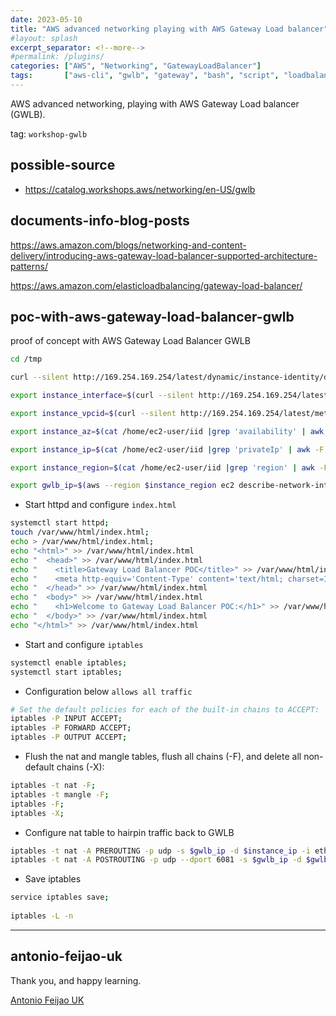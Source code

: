 ```yaml
---
date: 2023-05-10
title: "AWS advanced networking playing with AWS Gateway Load balancer"
#layout: splash
excerpt_separator: <!--more-->
#permalink: /plugins/
categories: ["AWS", "Networking", "GatewayLoadBalancer"]
tags:       ["aws-cli", "gwlb", "gateway", "bash", "script", "loadbalancer"]
---
```


AWS advanced networking, playing with AWS Gateway Load balancer (GWLB).

tag: `workshop-gwlb`

## possible-source

* https://catalog.workshops.aws/networking/en-US/gwlb

## documents-info-blog-posts

<https://aws.amazon.com/blogs/networking-and-content-delivery/introducing-aws-gateway-load-balancer-supported-architecture-patterns/>

<https://aws.amazon.com/elasticloadbalancing/gateway-load-balancer/>

## poc-with-aws-gateway-load-balancer-gwlb

proof of concept with AWS Gateway Load Balancer GWLB

```bash
cd /tmp

curl --silent http://169.254.169.254/latest/dynamic/instance-identity/document > /home/ec2-user/iid;

export instance_interface=$(curl --silent http://169.254.169.254/latest/meta-data/network/interfaces/macs/);

export instance_vpcid=$(curl --silent http://169.254.169.254/latest/meta-data/network/interfaces/macs/$instance_interface/vpc-id);

export instance_az=$(cat /home/ec2-user/iid |grep 'availability' | awk -F': ' '{print $2}' | awk -F',' '{print $1}');

export instance_ip=$(cat /home/ec2-user/iid |grep 'privateIp' | awk -F': ' '{print $2}' | awk -F',' '{print $1}' | awk -F'"' '{print$2}');

export instance_region=$(cat /home/ec2-user/iid |grep 'region' | awk -F': ' '{print $2}' | awk -F',' '{print $1}' | awk -F'"' '{print$2}');

export gwlb_ip=$(aws --region $instance_region ec2 describe-network-interfaces --filters Name=vpc-id,Values=$instance_vpcid | jq ' .NetworkInterfaces[] | select(.AvailabilityZone=='$instance_az') | select(.InterfaceType=="gateway_load_balancer") |.PrivateIpAddress' -r);
```

* Start httpd and configure `index.html`

```bash
systemctl start httpd;
touch /var/www/html/index.html;
echo > /var/www/html/index.html;
echo "<html>" >> /var/www/html/index.html
echo "  <head>" >> /var/www/html/index.html
echo "    <title>Gateway Load Balancer POC</title>" >> /var/www/html/index.html
echo "    <meta http-equiv='Content-Type' content='text/html; charset=ISO-8859-1'>" >> /var/www/html/index.html
echo "  </head>" >> /var/www/html/index.html
echo "  <body>" >> /var/www/html/index.html
echo "    <h1>Welcome to Gateway Load Balancer POC:</h1>" >> /var/www/html/index.html
echo "  </body>" >> /var/www/html/index.html
echo "</html>" >> /var/www/html/index.html
```

* Start and configure `iptables`

```bash
systemctl enable iptables;
systemctl start iptables;
```

* Configuration below `allows all traffic`

```bash 
# Set the default policies for each of the built-in chains to ACCEPT:
iptables -P INPUT ACCEPT;
iptables -P FORWARD ACCEPT;
iptables -P OUTPUT ACCEPT;
```

* Flush the nat and mangle tables, flush all chains (-F), and delete all non-default chains (-X):

```bash
iptables -t nat -F;
iptables -t mangle -F;
iptables -F;
iptables -X;
```

* Configure nat table to hairpin traffic back to GWLB

```bash
iptables -t nat -A PREROUTING -p udp -s $gwlb_ip -d $instance_ip -i eth0 -j DNAT --to-destination $gwlb_ip:6081;
iptables -t nat -A POSTROUTING -p udp --dport 6081 -s $gwlb_ip -d $gwlb_ip -o eth0 -j MASQUERADE;
```

* Save iptables
```bash
service iptables save;
   
iptables -L -n
```
---

## antonio-feijao-uk

Thank you, and happy learning.

[Antonio Feijao UK](https://www.antoniofeijao.com)
